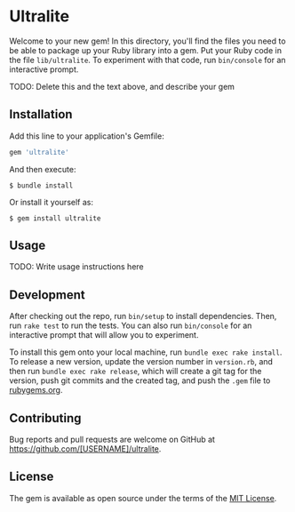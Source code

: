 # Ultralite

Welcome to your new gem! In this directory, you'll find the files you need to be able to package up your Ruby library into a gem. Put your Ruby code in the file `lib/ultralite`. To experiment with that code, run `bin/console` for an interactive prompt.

TODO: Delete this and the text above, and describe your gem

## Installation

Add this line to your application's Gemfile:

```ruby
gem 'ultralite'
```

And then execute:

    $ bundle install

Or install it yourself as:

    $ gem install ultralite

## Usage

TODO: Write usage instructions here

## Development

After checking out the repo, run `bin/setup` to install dependencies. Then, run `rake test` to run the tests. You can also run `bin/console` for an interactive prompt that will allow you to experiment.

To install this gem onto your local machine, run `bundle exec rake install`. To release a new version, update the version number in `version.rb`, and then run `bundle exec rake release`, which will create a git tag for the version, push git commits and the created tag, and push the `.gem` file to [rubygems.org](https://rubygems.org).

## Contributing

Bug reports and pull requests are welcome on GitHub at https://github.com/[USERNAME]/ultralite.

## License

The gem is available as open source under the terms of the [MIT License](https://opensource.org/licenses/MIT).
